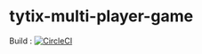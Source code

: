 # tytix-multi-player-game

Build : [![CircleCI](https://circleci.com/gh/TytiX006/tytix-multi-player-game/tree/master.svg?style=svg)](https://circleci.com/gh/TytiX006/tytix-multi-player-game/tree/master)